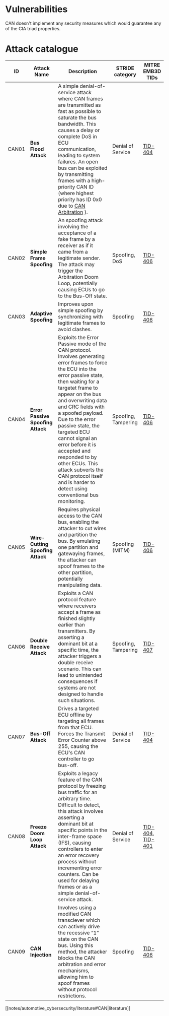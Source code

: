 # Vulnerabilities

CAN doesn't implement any security measures which would guarantee any of the CIA triad properties. 
# Attack catalogue

|  ID   | **Attack Name**                   | **Description**                                                                                                                                                                                                                                                                                                                                                                                                                                                                               | **STRIDE category** | MITRE<br>EMB3D TIDs                                                                                              |
| :---: | --------------------------------- | --------------------------------------------------------------------------------------------------------------------------------------------------------------------------------------------------------------------------------------------------------------------------------------------------------------------------------------------------------------------------------------------------------------------------------------------------------------------------------------------- | ------------------- | ---------------------------------------------------------------------------------------------------------------- |
| CAN01 | **Bus Flood Attack**              | A simple denial-of-service attack where CAN frames are transmitted as fast as possible to saturate the bus bandwidth. This causes a delay or complete DoS in ECU communication, leading to system failures. An open bus can be exploited by transmitting frames with a high-priority CAN ID (where highest priority has ID 0x0 due to [CAN Arbitration](https://dissec.to/kb/chapters/can/can.html#can-arbitration-cdma-cr) ).                                                                | Denial of Service   | [TID-404](https://emb3d.mitre.org/threats/TID-404.html)                                                          |
| CAN02 | **Simple Frame Spoofing**         | An spoofing attack involving the acceptance of a fake frame by a receiver as if it came from a legitimate sender. The attack may trigger the Arbitration Doom Loop, potentially causing ECUs to go to the Bus-Off state.                                                                                                                                                                                                                                                                      | Spoofing, DoS       | [TID-406](https://emb3d.mitre.org/threats/TID-406.html)                                                          |
| CAN03 | **Adaptive Spoofing**             | Improves upon simple spoofing by synchronizing with legitimate frames to avoid clashes.                                                                                                                                                                                                                                                                                                                                                                                                       | Spoofing            | [TID-406](https://emb3d.mitre.org/threats/TID-406.html)                                                          |
| CAN04 | **Error Passive Spoofing Attack** | Exploits the Error Passive mode of the CAN protocol. Involves generating error frames to force the ECU into the error passive state, then waiting for a targetet frame to appear on the bus and overwriting data and CRC fields with a spoofed payload. Due to the error passive state, the targeted ECU cannot signal an error before it is accepted and responded to by other ECUs. This attack subverts the CAN protocol itself and is harder to detect using conventional bus monitoring. | Spoofing, Tampering | [TID-406](https://emb3d.mitre.org/threats/TID-406.html)                                                          |
| CAN05 | **Wire-Cutting Spoofing Attack**  | Requires physical access to the CAN bus, enabling the attacker to cut wires and partition the bus. By emulating one partition and gatewaying frames, the attacker can spoof frames to the other partition, potentially manipulating data.                                                                                                                                                                                                                                                     | Spoofing (MITM)     | [TID-406](https://emb3d.mitre.org/threats/TID-406.html)                                                          |
| CAN06 | **Double Receive Attack**         | Exploits a CAN protocol feature where receivers accept a frame as finished slightly earlier than transmitters. By asserting a dominant bit at a specific time, the attacker triggers a double receive scenario. This can lead to unintended consequences if systems are not designed to handle such situations.                                                                                                                                                                               | Spoofing, Tampering | [TID-407](https://emb3d.mitre.org/threats/TID-407.html)                                                          |
| CAN07 | **Bus-Off Attack**                | Drives a targeted ECU offline by targeting all frames from that ECU. Forces the Transmit Error Counter above 255, causing the ECU's CAN controller to go bus-off.                                                                                                                                                                                                                                                                                                                             | Denial of Service   | [TID-404](https://emb3d.mitre.org/threats/TID-404.html)                                                          |
| CAN08 | **Freeze Doom Loop Attack**       | Exploits a legacy feature of the CAN protocol by freezing bus traffic for an arbitrary time. Difficult to detect, this attack involves asserting a dominant bit at specific points in the inter-frame space (IFS), causing controllers to enter an error recovery process without incrementing error counters. Can be used for delaying frames or as a simple denial-of-service attack.                                                                                                       | Denial of Service   | [TID-404](https://emb3d.mitre.org/threats/TID-404.html), [TID-401](https://emb3d.mitre.org/threats/TID-401.html) |
| CAN09 | **CAN Injection**                 | Involves using a modified CAN transciever which can actively drive the recessive “1” state on the CAN bus. Using this method, the attacker blocks the CAN arbitration and error mechanisms, allowing him to spoof frames without protocol restrictions.                                                                                                                                                                                                                                       | Spoofing            | [TID-406](https://emb3d.mitre.org/threats/TID-406.html)                                                          |

[[notes/automotive_cybersecurity/literature#CAN|literature]]